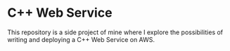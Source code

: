 # C++ Web Service

This repository is a side project of mine where I explore the possibilities of writing and deploying a C++ Web Service on AWS.